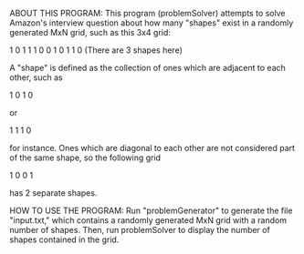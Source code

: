 ABOUT THIS PROGRAM:
This program (problemSolver) attempts to solve Amazon's interview question about how many "shapes" exist in a randomly generated MxN grid, such as this 3x4 grid:

1 0 1 1
1 0 0 1
0 1 1 0  (There are 3 shapes here)

A "shape" is defined as the collection of ones which are adjacent to each other, such as

1 0
1 0 

or 

1 1
1 0 

for instance. Ones which are diagonal to each other are not considered part of the same shape, so the following grid

1 0
0 1

has 2 separate shapes.



HOW TO USE THE PROGRAM:
Run "problemGenerator" to generate the file "input.txt," which contains a randomly generated MxN grid with a random number of shapes. Then, run problemSolver to display the number of shapes contained in the grid. 
